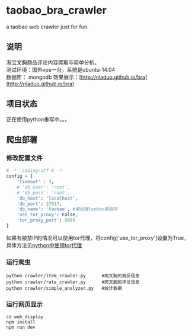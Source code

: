 # taobao_bra_crawler
a taobao web crawler just for fun.

## 说明
淘宝文胸商品评论内容爬取与简单分析。<br>
测试环境：国外vps一台，系统是ubuntu-14.04<br>
数据库： mongodb
效果展示：[http://nladuo.github.io/bra](http://nladuo.github.io/bra)

## 项目状态
正在使用python重写中。。。

## 爬虫部署
### 修改配置文件
``` python
# -*- coding:utf-8 -*-
config = {
    'timeout' : 3,
    # 'db_user': 'root',
    # 'db_pass': 'root',
    'db_host': 'localhost',
    'db_port': 27017,
    'db_name': 'taobao', #需创建taobao数据库
    'use_tor_proxy': False,
    'tor_proxy_port': 9050
}
```
如果有被禁IP的情况可以使用tor代理，将config['use_tor_proxy']设置为True，具体方法见[python中使用tor代理](http://nladuo.github.io/2016/07/17/python%E4%B8%AD%E4%BD%BF%E7%94%A8tor%E4%BB%A3%E7%90%86/)
### 运行爬虫
``` shell
python crawler/item_crawler.py      #爬文胸的商品信息
python crawler/rate_crawler.py      #爬文胸的评论信息
python crawler/simple_analyzer.py   #统计数据
```
### 运行网页显示
``` shell
cd web_display
npm install
npm run dev
```
